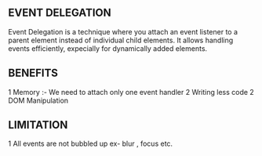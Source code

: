 ## EVENT DELEGATION

Event Delegation is a technique where you attach an event listener to a parent element instead of individual child elements. It allows handling events efficiently, expecially for dynamically added elements.

## BENEFITS

1 Memory :- We need to attach only one event handler
2 Writing less code
2 DOM Manipulation

## LIMITATION

1 All events are not bubbled up ex- blur , focus etc.
